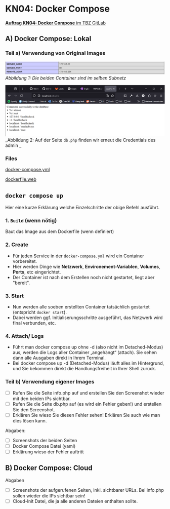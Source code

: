 # KN04: Docker Compose
[**Auftrag KN04: Docker Compose** im TBZ GitLab](https://gitlab.com/ch-tbz-it/Stud/m347/-/blob/main/Leistungsbeurteilung/KN04/KN04.md?ref_type=heads)
## A) Docker Compose: Lokal
### Teil a) Verwendung von Original Images


![info.php](../image/KN04-A-a_info.php.png)
_Abbildung 1: Die beiden Container sind im selben Subnetz_


![db.php](../image/KN04-A-a_db.php.png)
_Abbildung 2: Auf der Seite `db.php` finden wir erneut die Credentials des admin _

### Files
[docker-compose.yml](././KN04A/docker-compose.yml)


[dockerfile.web](../KN04/KN04A/dockerfile)

## `docker compose up`
Hier eine kurze Erklärung welche Einzelschritte der obige Befehl ausführt.

### 1. `Build` (wenn nötig)
Baut das Image aus dem Dockerfile (wenn definiert)
### 2. Create
- Für jeden Service in der `docker-compose.yml` wird ein Container vorbereitet.
- Hier werden Dinge wie **Netzwerk**, **Environement-Variablen**, **Volumes**, **Ports**, etc eingerichtet.
- Der Container ist nach dem Erstellen noch nicht gestartet, liegt aber "bereit".
### 3. Start
- Nun werden alle soeben erstellten Container tatsächlich gestartet (entspricht `docker start`).
- Dabei werden ggf. Initialiserungsschritte ausgeführt, das Netzwerk wird final verbunden, etc.
### 4. Attach/ Logs
- Führt man docker compose up ohne -d (also nicht im Detached-Modus) aus, werden die Logs aller Container „angehängt“ (attach). Sie sehen dann alle Ausgaben direkt in Ihrem Terminal.
- Bei docker compose up -d (Detached-Modus) läuft alles im Hintergrund, und Sie bekommen direkt die Handlungsfreiheit in Ihrer Shell zurück.

### Teil b) Verwendung eigener Images

- [ ] Rufen Sie die Seite info.php auf und erstellen Sie den Screenshot wieder mit den beiden IPs sichtbar.
- [ ] Rufen Sie die Seite db.php auf (es wird ein Fehler geben!) und erstellen Sie den Screenshot.
- [ ] Erklären Sie wieso Sie diesen Fehler sehen! Erklären Sie auch wie man dies lösen kann.

Abgaben:

- [ ] Screenshots der beiden Seiten
- [ ] Docker Compose Datei (yaml)
- [ ] Erklärung wieso der Fehler auftritt

## B) Docker Compose: Cloud

Abgaben

- [ ] Screenshots der aufgerufenen Seiten, inkl. sichtbarer URLs. Bei info.php sollen wieder die IPs sichtbar sein!
- [ ] Cloud-Init Datei, die ja alle anderen Dateien enthalten sollte.
